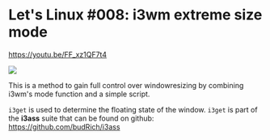 # Let's Linux #008: i3wm extreme size mode

https://youtu.be/FF_xz1QF7t4


[![](https://budrich.github.io/img/awd/sizematters.gif)](https://budrich.github.io/img/awd/sizematters.gif)

This is a method to gain full control over windowresizing by combining i3wm's mode function and a simple script.

`i3get` is used to determine the floating state of the window. `i3get` is part of the **i3ass** suite that can be found on github:  
https://github.com/budRich/i3ass  


